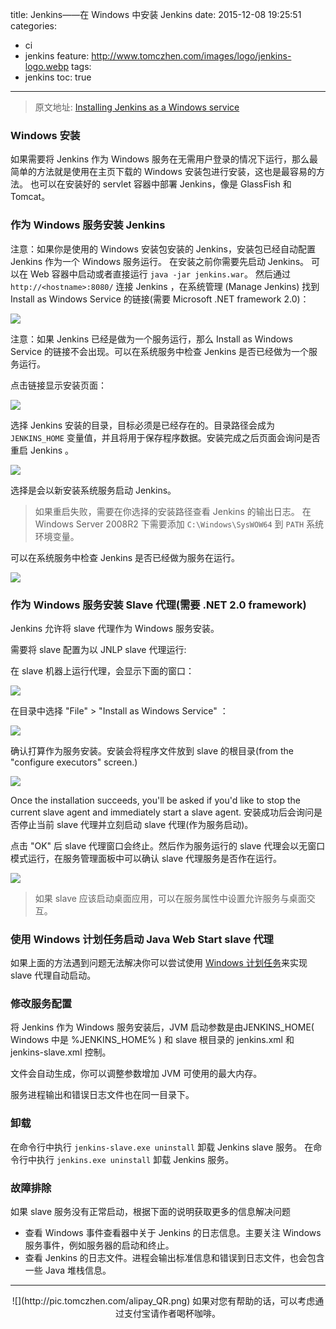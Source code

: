 title: Jenkins——在 Windows 中安装 Jenkins
date: 2015-12-08 19:25:51
categories:
  - ci
  - jenkins
feature: http://www.tomczhen.com/images/logo/jenkins-logo.webp
tags:
  - jenkins
toc: true
---

>原文地址:
>[Installing Jenkins as a Windows service](https://wiki.jenkins-ci.org/display/JENKINS/Installing+Jenkins+as+a+Windows+service)

<!-- more -->

### Windows 安装

如果需要将 Jenkins 作为 Windows 服务在无需用户登录的情况下运行，那么最简单的方法就是使用在主页下载的 Windows 安装包进行安装，这也是最容易的方法。
也可以在安装好的 servlet 容器中部署 Jenkins，像是 GlassFish 和 Tomcat。

### 作为 Windows 服务安装 Jenkins

注意：如果你是使用的 Windows 安装包安装的 Jenkins，安装包已经自动配置 Jenkins 作为一个 Windows 服务运行。
在安装之前你需要先启动 Jenkins。 可以在 Web 容器中启动或者直接运行 `java -jar jenkins.war`。
然后通过 `http://<hostname>:8080/` 连接 Jenkins ，在系统管理 (Manage Jenkins) 找到 Install as Windows Service 的链接(需要 Microsoft .NET framework 2.0)：

![](http://pic.tomczhen.com/jenkins-install-windows-1.png)

注意：如果 Jenkins 已经是做为一个服务运行，那么 Install as Windows Service 的链接不会出现。可以在系统服务中检查 Jenkins 是否已经做为一个服务运行。

点击链接显示安装页面：

![](http://pic.tomczhen.com/jenkins-install-windows-2.png)

选择 Jenkins 安装的目录，目标必须是已经存在的。目录路径会成为 `JENKINS_HOME` 变量值，并且将用于保存程序数据。安装完成之后页面会询问是否重启 Jenkins 。

![](http://pic.tomczhen.com/jenkins-install-windows-3.png)

选择是会以新安装系统服务启动 Jenkins。

>如果重启失败，需要在你选择的安装路径查看 Jenkins 的输出日志。
>在 Windows Server 2008R2 下需要添加 `C:\Windows\SysWOW64` 到 `PATH` 系统环境变量。

可以在系统服务中检查 Jenkins 是否已经做为服务在运行。

![](http://pic.tomczhen.com/jenkins-install-windows-4.png)

### 作为 Windows 服务安装 Slave 代理(需要 .NET 2.0 framework)

Jenkins 允许将 slave 代理作为 Windows 服务安装。

需要将 slave 配置为以 JNLP slave 代理运行:

在 slave 机器上运行代理，会显示下面的窗口：

![](http://pic.tomczhen.com/jenkins-install-windows-6.png)

在目录中选择 "File" > "Install as Windows Service" ：

![](http://pic.tomczhen.com/jenkins-install-windows-7.png)

确认打算作为服务安装。安装会将程序文件放到 slave 的根目录(from the "configure executors" screen.)

![](http://pic.tomczhen.com/jenkins-install-windows-8.png)

Once the installation succeeds, you'll be asked if you'd like to stop the current slave agent and immediately start a slave agent. 
安装成功后会询问是否停止当前 slave 代理并立刻启动 slave 代理(作为服务启动)。

点击 "OK" 后 slave 代理窗口会终止。然后作为服务运行的 slave 代理会以无窗口模式运行，在服务管理面板中可以确认 slave 代理服务是否作在运行。

![](http://pic.tomczhen.com/jenkins-install-windows-10.png)

>如果 slave 应该启动桌面应用，可以在服务属性中设置允许服务与桌面交互。

### 使用 Windows 计划任务启动 Java Web Start slave 代理

如果上面的方法遇到问题无法解决你可以尝试使用 [Windows 计划任务](https://wiki.jenkins-ci.org/display/JENKINS/Launch+Java+Web+Start+slave+agent+via+Windows+Scheduler)来实现 slave 代理自动启动。

### 修改服务配置

将 Jenkins 作为 Windows 服务安装后，JVM 启动参数是由JENKINS_HOME( Windows 中是 %JENKINS_HOME% ) 和 slave 根目录的 jenkins.xml 和 jenkins-slave.xml 控制。

文件会自动生成，你可以调整参数增加 JVM 可使用的最大内存。

服务进程输出和错误日志文件也在同一目录下。

### 卸载

在命令行中执行 `jenkins-slave.exe uninstall` 卸载 Jenkins slave 服务。
在命令行中执行 `jenkins.exe uninstall` 卸载 Jenkins 服务。

### 故障排除

如果 slave 服务没有正常启动，根据下面的说明获取更多的信息解决问题
* 查看 Windows 事件查看器中关于 Jenkins 的日志信息。主要关注 Windows 服务事件，例如服务器的启动和终止。
* 查看 Jenkins 的日志文件。进程会输出标准信息和错误到日志文件，也会包含一些 Java 堆栈信息。
---

<div align="center">
![](http://pic.tomczhen.com/alipay_QR.png)  
如果对您有帮助的话，可以考虑通过支付宝请作者喝杯咖啡。
</div>